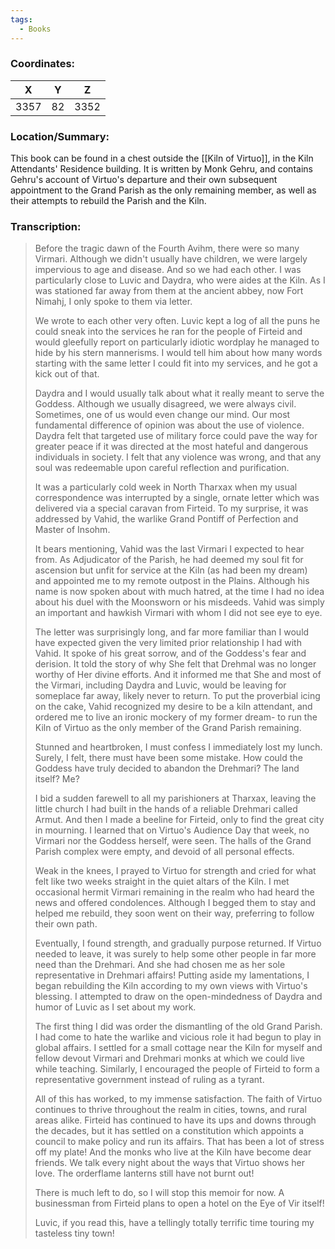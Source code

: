```yaml
---
tags:
  - Books
---
```


### Coordinates:
| **X** | **Y**| **Z** |
|:-----:|:----:|:-----:|
|3357  |82   |3352  |

### Location/Summary:
This book can be found in a chest outside the [[Kiln of Virtuo]], in the Kiln Attendants' Residence building. It is written by Monk Gehru, and contains Gehru's account of Virtuo's departure and their own subsequent appointment to the Grand Parish as the only remaining member, as well as their attempts to rebuild the Parish and the Kiln.

### Transcription:
> Before the tragic dawn of the Fourth Avihm, there were so many Virmari. Although we didn't usually have children, we were largely impervious to age and disease. And so we had each other. I was particularly close to Luvic and Daydra, who were aides at the Kiln. As I was stationed far away from them at the ancient abbey, now Fort Nimahj, I only spoke to them via letter.
>
> We wrote to each other very often. Luvic kept a log of all the puns he could sneak into the services he ran for the people of Firteid and would gleefully report on particularly idiotic wordplay he managed to hide by his stern mannerisms. I would tell him about how many words starting with the same letter I could fit into my services, and he got a kick out of that.
>
> Daydra and I would usually talk about what it really meant to serve the Goddess. Although we usually disagreed, we were always civil. Sometimes, one of us would even change our mind. Our most fundamental difference of opinion was about the use of violence. Daydra felt that targeted use of military force could pave the way for greater peace if it was directed at the most hateful and dangerous individuals in society. I felt that any violence was wrong, and that any soul was redeemable upon careful reflection and purification.
>
> It was a particularly cold week in North Tharxax when my usual correspondence was interrupted by a single, ornate letter which was delivered via a special caravan from Firteid. To my surprise, it was addressed by Vahid, the warlike Grand Pontiff of Perfection and Master of Insohm.
>
> It bears mentioning, Vahid was the last Virmari I expected to hear from. As Adjudicator of the Parish, he had deemed my soul fit for ascension but unfit for service at the Kiln (as had been my dream) and appointed me to my remote outpost in the Plains. Although his name is now spoken about with much hatred, at the time I had no idea about his duel with the Moonsworn or his misdeeds. Vahid was simply an important and hawkish Virmari with whom I did not see eye to eye.
>
> The letter was surprisingly long, and far more familiar than I would have expected given the very limited prior relationship I had with Vahid. It spoke of his great sorrow, and of the Goddess's fear and derision. It told the story of why She felt that Drehmal was no longer worthy of Her divine efforts. And it informed me that She and most of the Virmari, including Daydra and Luvic, would be leaving for someplace far away, likely never to return. To put the proverbial icing on the cake, Vahid recognized my desire to be a kiln attendant, and ordered me to live an ironic mockery of my former dream- to run the Kiln of Virtuo as the only member of the Grand Parish remaining.
>
> Stunned and heartbroken, I must confess I immediately lost my lunch. Surely, I felt, there must have been some mistake. How could the Goddess have truly decided to abandon the Drehmari? The land itself? Me?
>
> I bid a sudden farewell to all my parishioners at Tharxax, leaving the little church I had built in the hands of a reliable Drehmari called Armut. And then I made a beeline for Firteid, only to find the great city in mourning. I learned that on Virtuo's Audience Day that week, no Virmari nor the Goddess herself, were seen. The halls of the Grand Parish complex were empty, and devoid of all personal effects.
>
> Weak in the knees, I prayed to Virtuo for strength and cried for what felt like two weeks straight in the quiet altars of the Kiln. I met occasional hermit Virmari remaining in the realm who had heard the news and offered condolences. Although I begged them to stay and helped me rebuild, they soon went on their way, preferring to follow their own path.
>
> Eventually, I found strength, and gradually purpose returned. If Virtuo needed to leave, it was surely to help some other people in far more need than the Drehmari. And she had chosen me as her sole representative in Drehmari affairs! Putting aside my lamentations, I began rebuilding the Kiln according to my own views with Virtuo's blessing. I attempted to draw on the open-mindedness of Daydra and humor of Luvic as I set about my work.
>
> The first thing I did was order the dismantling of the old Grand Parish. I had come to hate the warlike and vicious role it had begun to play in global affairs. I settled for a small cottage near the Kiln for myself and fellow devout Virmari and Drehmari monks at which we could live while teaching. Similarly, I encouraged the people of Firteid to form a representative government instead of ruling as a tyrant.
>
> All of this has worked, to my immense satisfaction. The faith of Virtuo continues to thrive throughout the realm in cities, towns, and rural areas alike. Firteid has continued to have its ups and downs through the decades, but it has settled on a constitution which appoints a council to make policy and run its affairs. That has been a lot of stress off my plate! And the monks who live at the Kiln have become dear friends. We talk every night about the ways that Virtuo shows her love. The orderflame lanterns still have not burnt out!
>
> There is much left to do, so I will stop this memoir for now. A businessman from Firteid plans to open a hotel on the Eye of Vir itself!
>
> Luvic, if you read this, have a tellingly totally terrific time touring my tasteless tiny town!

